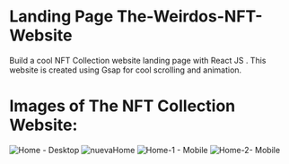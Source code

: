 # Landing Page The-Weirdos-NFT-Website
Build a cool NFT Collection website landing page with React JS . This website is created using Gsap for cool scrolling and animation.

#
# Images of The NFT Collection Website:
![Home - Desktop](https://github.com/carlosAndress101/The-Weirdos-NFT-Website/assets/63275338/963f86b6-10f1-4b25-bb25-557f52ce7cf3)
![nuevaHome](https://github.com/carlosAndress101/The-Weirdos-NFT-Website/assets/63275338/420ba45a-4cee-4d5f-8275-3422463841aa)
![Home-1 - Mobile](https://github.com/carlosAndress101/The-Weirdos-NFT-Website/assets/63275338/483caece-87d5-4ade-b9d5-242fe05dd45e)
![Home-2- Mobile](https://github.com/carlosAndress101/The-Weirdos-NFT-Website/assets/63275338/2aa56e86-b2fb-4dca-8977-eefcf25be9b3)
